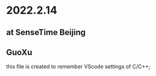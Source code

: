 # 2022.2.14 
## at SenseTime Beijing
## GuoXu

this file is created to remember VScode settings of C/C++;
